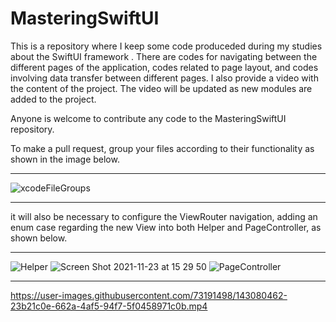 # MasteringSwiftUI


This is a repository where I keep some code produceded during my studies about the SwiftUI framework . There are codes for navigating between the different pages of the application, codes related to page layout, and codes involving data transfer between different pages.
I also provide a video with the content of the project. The video will be updated as new modules are added to the project.

Anyone is welcome to contribute any code to the MasteringSwiftUI repository.

To make a pull request, group your files according to their functionality as shown in the image below.

-----------------------------

![xcodeFileGroups](https://user-images.githubusercontent.com/73191498/143081734-f53a0fa1-10d7-4959-bb51-b381b50fc035.png)

-----------------------------

it will also be necessary to configure the ViewRouter navigation, adding an enum case regarding the new View into both Helper and PageController, as shown below.

-----------------------------

![Helper](https://user-images.githubusercontent.com/73191498/143082756-e60f87ca-da9f-47da-b427-ea2eb449d8e3.png) ![Screen Shot 2021-11-23 at 15 29 50](https://user-images.githubusercontent.com/73191498/143083161-e687ff58-5ce2-47be-9e9b-7d3191d9b12f.png) ![PageController](https://user-images.githubusercontent.com/73191498/143082983-79cc9304-8a75-4dda-8ae5-f66f0bcf8ae0.png)







-----------------------------

https://user-images.githubusercontent.com/73191498/143080462-23b21c0e-662a-4af5-94f7-5f0458971c0b.mp4




